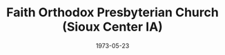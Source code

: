 ---
date: &id001 1973-05-23
end_date: null
location:
  address: null
  city: Sioux Center
  state: IA
minister: null
ministers: []
name: Faith Orthodox Presbyterian Church
names:
- end: 1974-09-26
  name: Faith Orthodox Presbyterian Church
  start: 1973-05-23
origination_date: *id001
raw_data: "IA\nSioux Center\nFaith Orthodox Presbyterian Church  (May 23, 1973\u2013\
  September 26, 1974)"
received_from: MISSING
states:
- IA
status:
  active: false
  end_date: 1974-09-26
  reason: null
  received_from: null
  withdrawal_to: null
title: Faith Orthodox Presbyterian Church (Sioux Center IA)

---